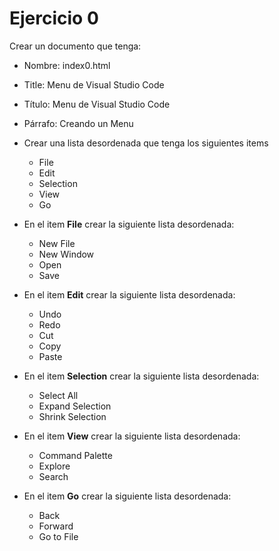 # Ejercicio 0

Crear un documento que tenga:
* Nombre: index0.html
* Title:
Menu de Visual Studio Code
* Título:
Menu de Visual Studio Code
* Párrafo:
Creando un Menu
* Crear una lista desordenada que tenga los siguientes items
  * File
  * Edit
  * Selection
  * View
  * Go

* En el item **File** crear la siguiente lista desordenada:
  * New File
  * New Window
  * Open
  * Save

* En el item **Edit** crear la siguiente lista desordenada:
  * Undo
  * Redo
  * Cut
  * Copy
  * Paste

* En el item **Selection** crear la siguiente lista desordenada:
  * Select All
  * Expand Selection
  * Shrink Selection

* En el item **View** crear la siguiente lista desordenada:
  * Command Palette
  * Explore
  * Search

* En el item **Go** crear la siguiente lista desordenada:
  * Back
  * Forward
  * Go to File
